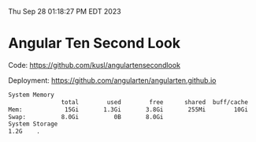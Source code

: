 Thu Sep 28 01:18:27 PM EDT 2023

# Angular Ten Second Look

Code: https://github.com/kusl/angulartensecondlook

Deployment: https://github.com/angularten/angularten.github.io

```bash
System Memory
               total        used        free      shared  buff/cache   available
Mem:            15Gi       1.3Gi       3.8Gi       255Mi        10Gi        13Gi
Swap:          8.0Gi          0B       8.0Gi
System Storage
1.2G	.
```

